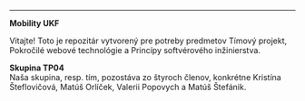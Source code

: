 ---

<p><strong>Mobility UKF</strong></p>
<p>Vitajte! Toto je repozitár vytvorený pre potreby predmetov Tímový projekt, Pokročilé webové technológie a Princípy softvérového inžinierstva.</p>
<p><strong>Skupina TP04</strong><br>
Naša skupina, resp. tím, pozostáva zo štyroch členov, konkrétne Kristína Šteflovičová, Matúš Orlíček, Valerii Popovych a Matúš Štefánik.</p>

